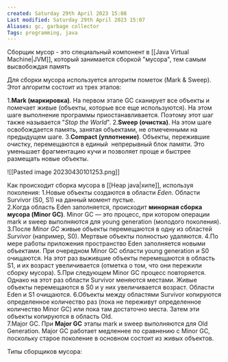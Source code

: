 ```yaml
---
created: Saturday 29th April 2023 15:08
Last modified: Saturday 29th April 2023 15:07
Aliases: gc, garbage collector
Tags: programming, java
---
```



Сборщик мусор - это специальный компонент в [[Java Virtual Machine|JVM]], который занимается сборкой "мусора", тем самым высвобождая память   

Для сборки мусора используется алгоритм пометок (Mark & Sweep). Этот алгоритм состоит из трех этапов:

1.**Mark (маркировка)**. На первом этапе GC сканирует все объекты и помечает живые (объекты, которые все еще используются). На этом шаге выполнение программы приостанавливается. Поэтому этот шаг также называется "*Stop the World*".
2.**Sweep (очистка)**. На этом шаге освобождается память, занятая объектами, не отмеченными на предыдущем шаге.
3.**Compact (уплотнение)**. Объекты, пережившие очистку, перемещаются в единый  непрерывный блок памяти. Это уменьшает фрагментацию кучи и позволяет проще и быстрее размещать новые объекты.

![[Pasted image 20230430101253.png]]

Как происходит сборка мусора в [[Heap java|хипе]], используя поколения:
1.Новые объекты создаются в области *Eden*. Области Survivor (S0, S1) на данный момент пустые.  
2.Когда область Eden заполняется, происходит **минорная сборка мусора (Minor GC)**. Minor GC — это процесс, при котором операции mark и sweep выполняются для young generation (молодого поколения).
3.После *Minor GC* живые объекты перемещаются в одну из областей *Survivor* (например, S0). Мертвые объекты полностью удаляются.
4.По мере работы приложения пространство Eden заполняется новыми объектами. При очередном Minor GC области young generation и S0 очищаются. На этот раз выжившие объекты перемещаются в область S1, и их возраст увеличивается (отметка о том, что они пережили сборку мусора).
5.При следующем Minor GC процесс повторяется. Однако на этот раз области Survivor меняются местами. Живые объекты перемещаются в S0 и у них увеличивается возраст. Области Eden и S1 очищаются.
6.Объекты между областями Survivor копируются определенное количество раз (пока не переживут определенное количество Minor GC) или пока там достаточно места. Затем эти объекты копируются в область Old.  
7.Major GC. При **Major GC** этапы mark и sweep выполняются для Old Generation. Major GC работает медленнее по сравнению с Minor GC, поскольку старое поколение в основном состоит из живых объектов.

Типы сборщиков мусора:
